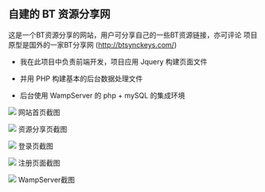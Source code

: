 ## 自建的 BT 资源分享网

这是一个BT资源分享的网站，用户可分享自己的一些BT资源链接，亦可评论
项目原型是国外的一家BT分享网 (http://btsynckeys.com/) 

* 我在此项目中负责前端开发，项目应用 Jquery 构建页面文件
- 并用 PHP 构建基本的后台数据处理文件
* 后台使用 WampServer 的 php + mySQL 的集成环境


![](https://github.com/rjwx60/bt-share/tree/master/imgs/home.png)
网站首页截图

![](https://github.com/rjwx60/bt-share/tree/master/imgs/share.png)
资源分享页截图

![](https://github.com/rjwx60/bt-share/tree/master/imgs/signin.png)
登录页截图

![](https://github.com/rjwx60/bt-share/tree/master/imgs/registration.png)
注册页面截图

![](https://github.com/rjwx60/bt-share/tree/master/imgs/backend.png)
WampServer截图